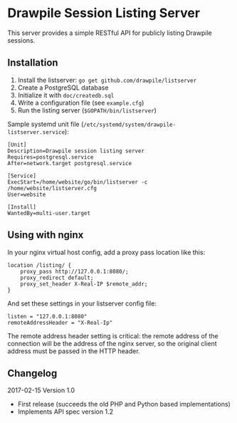 # Drawpile Session Listing Server

This server provides a simple RESTful API for publicly listing Drawpile sessions.

## Installation

1. Install the listserver: `go get github.com/drawpile/listserver`
2. Create a PostgreSQL database
3. Initialize it with `doc/createdb.sql`
4. Write a configuration file (see `example.cfg`)
5. Run the listing server (`$GOPATH/bin/listserver`)

Sample systemd unit file (`/etc/systemd/system/drawpile-listserver.service`):

	[Unit]
	Description=Drawpile session listing server
	Requires=postgresql.service
	After=network.target postgresql.service

	[Service]
	ExecStart=/home/website/go/bin/listserver -c /home/website/listserver.cfg
	User=website

	[Install]
	WantedBy=multi-user.target

## Using with nginx

In your nginx virtual host config, add a proxy pass location like this:

	location /listing/ {
		proxy_pass http://127.0.0.1:8080/;
		proxy_redirect default;
		proxy_set_header X-Real-IP $remote_addr;
	}

And set these settings in your listserver config file:

	listen = "127.0.0.1:8080"
	remoteAddressHeader = "X-Real-Ip"

The remote address header setting is critical: the remote address
of the connection will be the address of the nginx server, so the
original client address must be passed in the HTTP header.

## Changelog

2017-02-15 Version 1.0

 * First release (succeeds the old PHP and Python based implementations)
 * Implements API spec version 1.2

